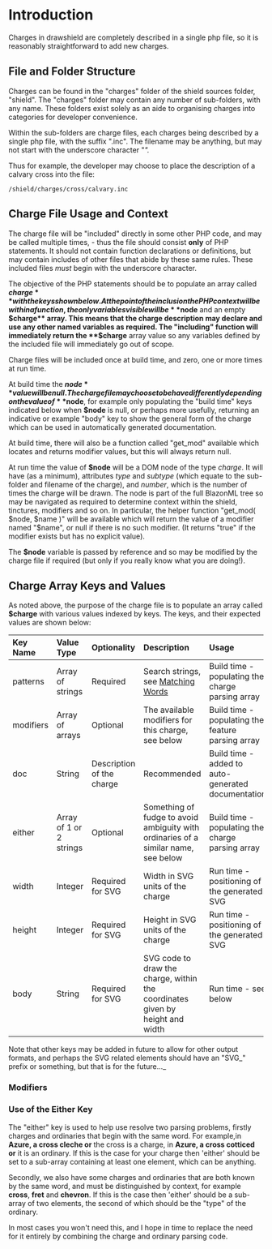 # Introduction #

Charges in drawshield are completely described in a single php file, so it is reasonably straightforward to
add new charges.

## File and Folder Structure ##

Charges can be found in the "charges" folder of the shield sources folder, "shield". The "charges" folder may
contain any number of sub-folders, with any name. These folders exist solely as an aide to organising charges
into categories for developer convenience.

Within the sub-folders are charge files, each charges being described by a single php file, with the suffix ".inc".
The filename may be anything, but may not
start with the underscore character "_"._

Thus for example, the developer may choose to place the description of a calvary cross into the file:

```
/shield/charges/cross/calvary.inc
```

## Charge File Usage and Context ##

The charge file will be "included" directly in some other PHP code, and may be called multiple times, - thus
the file should consist **only** of
PHP statements. It should not contain function declarations or definitions, but may contain includes of
other files that abide by these same rules. These included files _must_ begin with the underscore character.

The objective of the PHP statements should be to populate an array called **$charge** with the keys shown below.
At the point of the inclusion the PHP context will be within a function, the only variables visible will
be **$node** and an empty **$charge** array. This means that the charge description may declare and use any
other named variables as required. The "including" function will immediately return the **$charge** array value
so any variables defined by the included file will immediately go out of scope.

Charge files will be included once at build time, and zero, one or more times at run time.

At build time the **$node** value will be null. The charge file may choose to behave differently depending
on the value of **$node**, for example only populating the "build time" keys indicated below when **$node** is
null, or perhaps more usefully, returning an indicative or example "body" key to show the general form
of the charge which can be used in automatically generated documentation.

At build time, there will also be a function called "get\_mod" available which locates and returns modifier values,
but this will always return null.

At run time the value of **$node** will be a DOM node of the type _charge_. It will have (as a minimum), attributes
_type_ and _subtype_ (which equate to the sub-folder and filename of the charge), and _number_, which is the
number of times the charge will be drawn. The node is part of the full BlazonML tree so may be navigated as
required to determine context within the shield, tinctures, modifiers and so on. In particular, the helper function
"get\_mod( $node, $name )" will be available which will return the value of a modifier named "$name", or null if there
is no such modifier. (It returns "true" if the modifier exists but has no explicit value).

The **$node** variable is passed by reference and so may be modified by the charge file if required (but only if
you really know what you are doing!).

## Charge Array Keys and Values ##

As noted above, the purpose of the charge file is to populate an array called **$charge** with various values
indexed by keys. The keys, and their expected values are shown below:

|**Key Name**|**Value Type**|**Optionality**|**Description**|**Usage**|
|:-----------|:-------------|:--------------|:--------------|:--------|
|patterns    |Array of strings|Required       |Search strings, see [Matching Words](SearchStrings.md)|Build time - populating the charge parsing array|
|modifiers   |Array of arrays|Optional       |The available modifiers for this charge, see below|Build time - populating the feature parsing array|
|doc         |String        |Description of the charge|Recommended    |Build time - added to auto-generated documentation|
|either      |Array of 1 or 2 strings|Optional       |Something of fudge to avoid ambiguity with ordinaries of a similar name, see below|Build time - populating the charge parsing array|
|width       |Integer       |Required for SVG|Width in SVG units of the charge|Run time - positioning of the generated SVG|
|height      |Integer       |Required for SVG|Height in SVG units of the charge|Run time - positioning of the generated SVG|
|body        |String        |Required for SVG|SVG code to draw the charge, within the coordinates given by height and width|Run time - see below|

Note that other keys may be added in future to allow for other output formats, and perhaps the SVG related elements
should have an "SVG_" prefix or something, but that is for the future..._

### Modifiers ###

### Use of the Either Key ###

The "either" key is used to help use resolve two parsing problems, firstly charges and ordinaries that begin with the same
word. For example,in **Azure, a cross cleche or** the cross is a charge, in **Azure, a cross cotticed or** it is an ordinary. If
this is the case for your charge then 'either' should be set to a sub-array containing at least one element, which can be anything.

Secondly, we also have some charges and ordinaries that are both known by the same word, and must be distinguished by context, for example **cross**, **fret** and **chevron**. If this is the case then 'either' should be a sub-array of two elements, the second
of which should be the "type" of the ordinary.

In most cases you won't need this, and I hope in time to replace the need for it entirely by combining the
charge and ordinary parsing code.